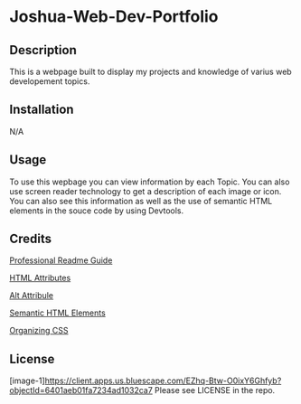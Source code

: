 # Joshua-Web-Dev-Portfolio

## Description

This is a webpage built to display my projects and knowledge of varius web developement topics.

## Installation

N/A

## Usage

To use this wepbage you can view information by each Topic. You can also use screen reader technology to get a description of each image or icon. You can also see this information as well as the use of semantic HTML elements in the souce code by using Devtools.

## Credits


[Professional Readme Guide](https://coding-boot-camp.github.io/full-stack/github/professional-readme-guide)

[HTML Attributes](https://www.w3schools.com/html/html_attributes.asp)

[Alt Attribule](https://www.w3schools.com/tags/att_img_alt.asp)

[Semantic HTML Elements](https://www.w3schools.com/html/html5_semantic_elements.asp)

[Organizing CSS](https://developer.mozilla.org/en-US/docs/Learn/CSS/Building_blocks/Organizing)

## License

[image-1]https://client.apps.us.bluescape.com/EZhq-Btw-O0ixY6Ghfyb?objectId=6401aeb01fa7234ad1032ca7
Please see LICENSE in the repo.